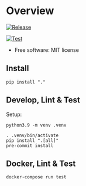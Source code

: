# Overview

[![Release](https://github.com/pennsignals/yamlenv/workflows/release/badge.svg)](https://github.com/pennsignals/yamlenv/actions?query=workflow%3Arelease)

[![Test](https://github.com/pennsignals/yamlenv/workflows/test/badge.svg)](https://github.com/pennsignals/yamlenv/actions?query=workflow%3Atest)

* Free software: MIT license

## Install

    pip install "."

## Develop, Lint & Test

Setup:

    python3.9 -m venv .venv

    . .venv/bin/activate
    pip install ".[all]"
    pre-commit install


## Docker, Lint & Test

    docker-compose run test
